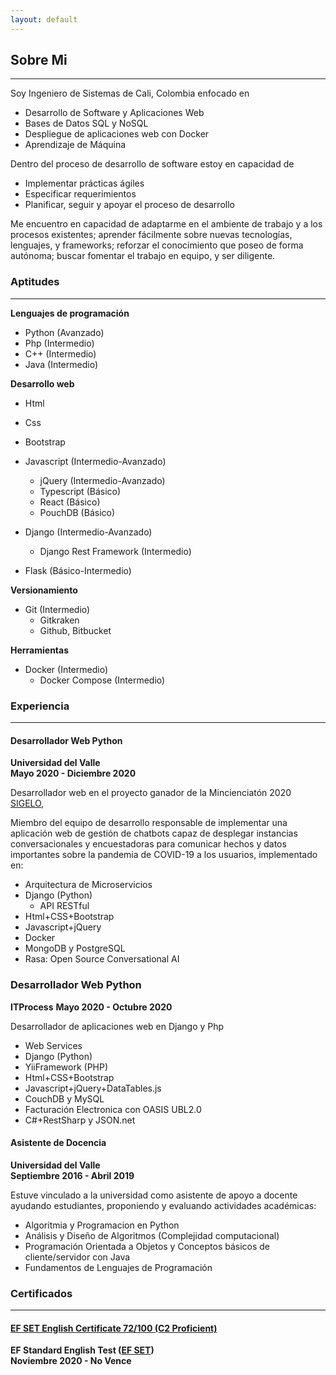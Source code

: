 ```yaml
---
layout: default
---
```


## Sobre Mi
* * *

Soy Ingeniero de Sistemas de Cali, Colombia enfocado en 

- Desarrollo de Software y Aplicaciones Web
- Bases de Datos SQL y NoSQL
- Despliegue de aplicaciones web con Docker
- Aprendizaje de Máquina

Dentro del proceso de desarrollo de software estoy en capacidad de
- Implementar prácticas ágiles
- Especificar requerimientos
- Planificar, seguir y apoyar el proceso de desarrollo

Me encuentro en capacidad de adaptarme en el ambiente de trabajo y a los procesos existentes; 
aprender fácilmente sobre nuevas tecnologías, lenguajes, y frameworks; reforzar el conocimiento 
que poseo de forma autónoma; buscar fomentar el trabajo en equipo, y ser diligente. 


### Aptitudes
* * *

**Lenguajes de programación**
- Python (Avanzado)
- Php (Intermedio)
- C++ (Intermedio)
- Java (Intermedio)

**Desarrollo web**
- Html
- Css
- Bootstrap
- Javascript (Intermedio-Avanzado)
    - jQuery (Intermedio-Avanzado)
    - Typescript (Básico)
    - React (Básico)
    - PouchDB (Básico)
    
- Django (Intermedio-Avanzado)
    - Django Rest Framework (Intermedio)
- Flask (Básico-Intermedio)

**Versionamiento**
- Git (Intermedio)
    - Gitkraken
    - Github, Bitbucket

**Herramientas**
- Docker (Intermedio)
    - Docker Compose (Intermedio)


### Experiencia
* * *

#### Desarrollador Web Python
**Universidad del Valle**  
**Mayo 2020 - Diciembre 2020**

Desarrollador web en el proyecto ganador de la Mincienciatón 2020 
[SIGELO](https://www.univalle.edu.co/salud/sigelo-para-disminuir-el-contagio-durante-la-pandemia),

Miembro del equipo de desarrollo responsable de implementar una aplicación web de gestión de chatbots capaz de desplegar 
instancias conversacionales y encuestadoras para comunicar hechos y datos importantes sobre la pandemia de COVID-19 a 
los usuarios, implementado en:

- Arquitectura de Microservicios
- Django (Python)
    - API RESTful
- Html+CSS+Bootstrap
- Javascript+jQuery
- Docker
- MongoDB y PostgreSQL
- Rasa: Open Source Conversational AI

### Desarrollador Web Python
**ITProcess**
**Mayo 2020 - Octubre 2020**


Desarrollador de aplicaciones web en Django y Php

- Web Services
- Django (Python)
- YiiFramework (PHP)
- Html+CSS+Bootstrap
- Javascript+jQuery+DataTables.js
- CouchDB y MySQL  
- Facturación Electronica con OASIS UBL2.0
- C#+RestSharp y JSON.net


#### Asistente de Docencia
**Universidad del Valle**  
**Septiembre 2016 - Abril 2019**

Estuve vinculado a la universidad como asistente de apoyo a docente ayudando estudiantes, proponiendo y evaluando 
actividades académicas:

- Algoritmia y Programacion en Python
- Análisis y Diseño de Algoritmos (Complejidad computacional)
- Programación Orientada a Objetos y Conceptos básicos de cliente/servidor con Java
- Fundamentos de Lenguajes de Programación

### Certificados
* * *

#### [EF SET English Certificate 72/100 (C2 Proficient)](https://www.efset.org/cert/pWdvMy)
**EF Standard English Test ([EF SET](https://www.linkedin.com/company/efset/))**  
**Noviembre 2020 - No Vence**
 
